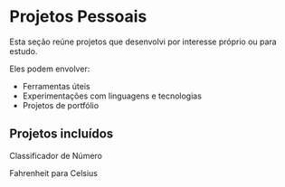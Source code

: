 # Projetos Pessoais

Esta seção reúne projetos que desenvolvi por interesse próprio ou para estudo.

Eles podem envolver:
- Ferramentas úteis
- Experimentações com linguagens e tecnologias
- Projetos de portfólio

## Projetos incluídos

Classificador de Número

Fahrenheit para Celsius
